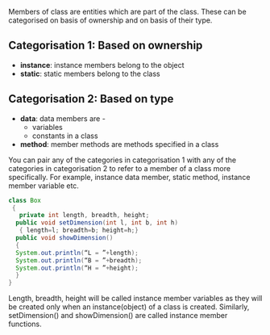 

Members of class are entities which are part of the class. These can be categorised on basis of ownership and on basis of their type.

## Categorisation 1: Based on ownership

- **instance**: instance members belong to the object
- **static**: static members belong to the class

## Categorisation 2: Based on type

- **data**: data members are -
  - variables
  - constants
  in a class
- **method**: member methods are methods specified in a class

You can pair any of the categories in categorisation 1 with any of the categories in categorisation 2 to refer to a member of a class more specifically. For example, instance data member, static method, instance member variable etc.  

```java
class Box
 {
   private int length, breadth, height;
  public void setDimension(int l, int b, int h)
   { length=l; breadth=b; height=h;}
  public void showDimension()
  {
  System.out.println(“L = ”+length);
  System.out.println(“B = ”+breadth);
  System.out.println(“H = ”+height);
  }
}
```

Length, breadth, height will be called instance member variables as they will be created only when an instance(object) of a class is created. Similarly, setDimension() and showDimension() are called instance member functions.
